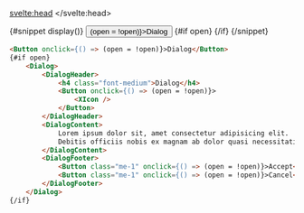 <script>
	import Button from '$lib/button/button.svelte';
	import Dialog from '$lib/dialog/dialog.svelte';
	import DialogFooter from '$lib/dialog/dialog-footer.svelte';
	import DialogContent from '$lib/dialog/dialog-content.svelte';
	import DialogHeader from '$lib/dialog/dialog-header.svelte';
	import XIcon from '$lib/icons/x.svelte';
	import Mdsvex from '$lib/highlight/mdsvex.svelte';

	let open = $state(false);
</script>

<svelte:head>
	<title>Svelte Components - Dialog</title>
	<meta name="description" content="Svelte-Components" />
</svelte:head>

<Mdsvex title="Dialog" url="https://github.com/Zalcherei/svelte-components/tree/main/src/lib/dialog">
{#snippet display()}
<Button onclick={() => (open = !open)}>Dialog</Button>
{#if open}
	<Dialog>
		<DialogHeader>
			<h4 class="font-medium">Dialog</h4>
			<Button onclick={() => (open = !open)}>
				<XIcon />
			</Button>
		</DialogHeader>
		<DialogContent>
			Lorem ipsum dolor sit, amet consectetur adipisicing elit. Debitis officiis nobis ex magnam
			ab dolor quasi necessitatibus enim vel quo?
		</DialogContent>
		<DialogFooter>
			<Button class="me-1" onclick={() => (open = !open)}>Accept</Button>
			<Button class="me-1" onclick={() => (open = !open)}>Cancel</Button>
		</DialogFooter>
	</Dialog>
{/if}
{/snippet}

```html
<Button onclick={() => (open = !open)}>Dialog</Button>
{#if open}
	<Dialog>
		<DialogHeader>
			<h4 class="font-medium">Dialog</h4>
			<Button onclick={() => (open = !open)}>
				<XIcon />
			</Button>
		</DialogHeader>
		<DialogContent>
			Lorem ipsum dolor sit, amet consectetur adipisicing elit.
			Debitis officiis nobis ex magnam ab dolor quasi necessitatibus enim vel quo?
		</DialogContent>
		<DialogFooter>
			<Button class="me-1" onclick={() => (open = !open)}>Accept</Button>
			<Button class="me-1" onclick={() => (open = !open)}>Cancel</Button>
		</DialogFooter>
	</Dialog>
{/if}
```
</Mdsvex>
